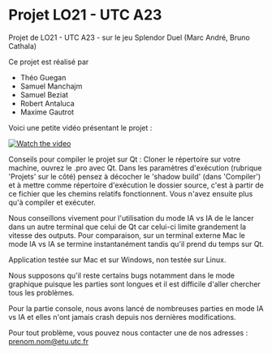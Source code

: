 # Projet LO21 - UTC A23
Projet de LO21 - UTC A23 - sur le jeu Splendor Duel (Marc André, Bruno Cathala)

Ce projet est réalisé par 
* Théo Guegan
* Samuel Manchajm
* Samuel Beziat
* Robert Antaluca
* Maxime Gautrot

Voici une petite vidéo présentant le projet :



[![Watch the video](https://imgur.com/Gu5B9eh)](https://youtu.be/C3SE0VFJZ7A)



Conseils pour compiler le projet sur Qt :
Cloner le répertoire sur votre machine, ouvrez le .pro avec Qt. Dans les paramètres d'exécution (rubrique 'Projets' sur le côté) pensez à décocher le 'shadow build' (dans 'Compiler') et à mettre comme répertoire d'exécution le dossier source, c'est à partir de ce fichier que les chemins relatifs fonctionnent.
Vous n'avez ensuite plus qu'à compiler et exécuter.

Nous conseillons vivement pour l'utilisation du mode IA vs IA de le lancer dans un autre terminal que celui de Qt car celui-ci limite grandement la vitesse des outputs.
Pour comparaison, sur un terminal externe Mac le mode IA vs IA se termine instantanément tandis qu'il prend du temps sur Qt.

Application testée sur Mac et sur Windows, non testée sur Linux.

Nous supposons qu'il reste certains bugs notamment dans le mode graphique puisque les parties sont longues et il est difficile d'aller chercher tous les problèmes.

Pour la partie console, nous avons lancé de nombreuses parties en mode IA vs IA et elles n'ont jamais crash depuis nos dernières modifications.

Pour tout problème, vous pouvez nous contacter une de nos adresses : prenom.nom@etu.utc.fr
